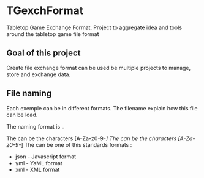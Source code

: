 TGexchFormat
============

Tabletop Game Exchange Format. Project to aggregate idea and tools around the tabletop game file format


Goal of this project
--------------------

Create file exchange format can be used be multiple projects to manage, store and exchange data.

File naming
-----------

Each exemple can be in different formats. The filename explain how this file can be load.

The naming format is <name-of-thing>.<type-of-think>.<loader-format>


The <name-of-thing> can be the characters [A-Za-z0-9-_]
The <type-of-think> can be the characters [A-Za-z0-9-_]
The <loader-format> can be one of this standards formats :

* json - Javascript format
* yml - YaML format
* xml - XML format




